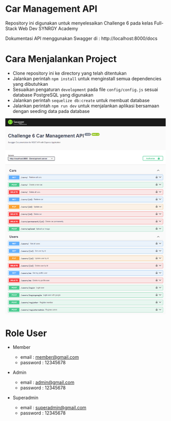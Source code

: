 # Car Management API

Repository ini digunakan untuk menyelesaikan Challenge 6 pada kelas Full-Stack Web Dev SYNRGY Academy

Dokumentasi API menggunakan Swagger di : http://localhost:8000/docs

# Cara Menjalankan Project

- Clone repository ini ke directory yang telah ditentukan
- Jalankan perintah `npm install` untuk menginstall semua dependencies yang dibutuhkan
- Sesuaikan pengaturan `development` pada file `config/config.js` sesuai database PostgreSQL yang digunakan
- Jalankan perintah `sequelize db:create` untuk membuat database
- Jalankan perintah `npm run dev` untuk menjalankan aplikasi bersamaan dengan seeding data pada database

![Swagger_docs](swagger_documentation.png)

# Role User

- Member

  - email : member@gmail.com
  - password : 12345678

- Admin

  - email : admin@gmail.com
  - password : 12345678

- Superadmin
  - email : superadmin@gmail.com
  - password : 12345678
